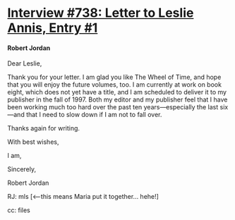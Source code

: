 # [Interview #738: Letter to Leslie Annis, Entry #1](https://www.theoryland.com/intvmain.php?i=738#1)

#### Robert Jordan

Dear Leslie,

Thank you for your letter. I am glad you like The Wheel of Time, and hope that you will enjoy the future volumes, too. I am currently at work on book eight, which does not yet have a title, and I am scheduled to deliver it to my publisher in the fall of 1997. Both my editor and my publisher feel that I have been working much too hard over the past ten years—especially the last six—and that I need to slow down if I am not to fall over.

Thanks again for writing.

With best wishes,

I am,

Sincerely,

Robert Jordan

RJ: mls [<—this means Maria put it together... hehe!]

cc: files

